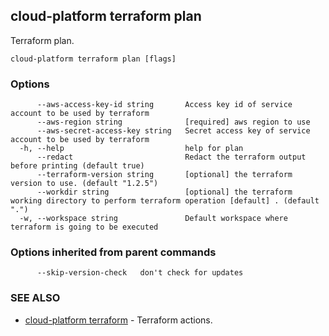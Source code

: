 ## cloud-platform terraform plan

Terraform plan.

```
cloud-platform terraform plan [flags]
```

### Options

```
      --aws-access-key-id string       Access key id of service account to be used by terraform
      --aws-region string              [required] aws region to use
      --aws-secret-access-key string   Secret access key of service account to be used by terraform
  -h, --help                           help for plan
      --redact                         Redact the terraform output before printing (default true)
      --terraform-version string       [optional] the terraform version to use. (default "1.2.5")
      --workdir string                 [optional] the terraform working directory to perform terraform operation [default] . (default ".")
  -w, --workspace string               Default workspace where terraform is going to be executed
```

### Options inherited from parent commands

```
      --skip-version-check   don't check for updates
```

### SEE ALSO

* [cloud-platform terraform](cloud-platform_terraform.md)	 - Terraform actions.

